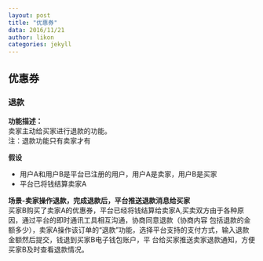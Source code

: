 ```yaml
---
layout: post
title: "优惠券"
data: 2016/11/21
author: likon
categories: jekyll
--- 
```


## 优惠券

### 退款

**功能描述：**  
卖家主动给买家进行退款的功能。  
注：退款功能只有卖家才有  

**假设**  

- 用户A和用户B是平台已注册的用户，用户A是卖家，用户B是买家
- 平台已将钱结算卖家A

**场景-卖家操作退款，完成退款后，平台推送退款消息给买家**  
买家B购买了卖家A的优惠券，平台已经将钱结算给卖家A,买卖双方由于各种原因，通过平台的即时通讯工具相互沟通，协商同意退款（协商内容
包括退款的金额多少），卖家A操作该订单的“退款”功能，选择平台支持的支付方式，输入退款金额然后提交，钱退到买家B电子钱包账户，平
台给买家推送卖家退款通知，方便买家B及时查看退款情况。

